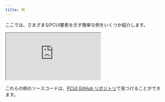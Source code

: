 ```yaml
---
title: 例
---
```


ここでは、さまざまなPCUI要素を示す簡単な例をいくつか紹介します。

<div className='iframe-container'>
    <iframe src="https://playcanvas.github.io/pcui/examples/"></iframe>
</div>

これらの例のソースコードは、[PCUI GitHub リポジトリ](https://github.com/playcanvas/pcui/tree/main/examples)で見つけることができます。
